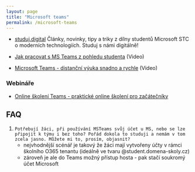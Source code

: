 ```yaml
---
layout: page
title: "Microsoft teams"
permalink: /microsoft-teams
---
```


* [studuj.digital](https://studuj.digital) Články, novinky, tipy a triky z dílny studentů Microsoft STC o moderních technologiích. Studuj s námi digitálně!

* [Jak pracovat s MS Teams z pohledu studenta](https://www.youtube.com/watch?v=suIwA2dvxD4&feature=youtu.be) (Video)
* [Microsoft Teams - distanční výuka snadno a rychle](https://www.youtube.com/watch?v=nyflUCof1pQ) (Video)

### Webináře
* [Online školení Teams - praktické online školení pro začátečníky](https://www.useteams.com/post/online-%C5%A1kolen%C3%AD-teams-praktick%C3%A9-online-%C5%A1kolen%C3%AD-pro-za%C4%8D%C3%A1te%C4%8Dn%C3%ADky-zdarma)

## FAQ

1. `Potřebují žáci, při používání MSTeams svůj účet u MS, nebo se lze připojit k týmu i bez toho? Pořád dokola to studuji a nemám v tom zcela jasno. Můžete mi to, prosím, objasnit?`
   *  nejvhodnější scénář je takový že žáci mají vytvořeny účty v rámci školního O365 tenantu (ideálně ve tvaru @student.domena-skoly.cz)
   *  zároveň je ale do Teams možný přístup hosta - pak stačí soukromý účet Microsoft

